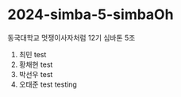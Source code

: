 # 2024-simba-5-simbaOh
동국대학교 멋쟁이사자처럼 12기 심바톤 5조
1. 최민 test
2. 황채현 test
3. 박선우 test
4. 오태준 test
testing
